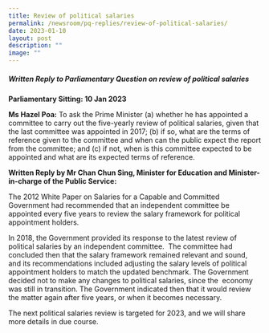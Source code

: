 ```yaml
---
title: Review of political salaries
permalink: /newsroom/pq-replies/review-of-political-salaries/
date: 2023-01-10
layout: post
description: ""
image: ""
---
```

##### Written Reply to Parliamentary Question on review of political salaries

**Parliamentary Sitting: 10 Jan 2023**  
  
**Ms Hazel Poa:** To ask the Prime Minister (a) whether he has appointed a committee to carry out the five-yearly review of political salaries, given that the last committee was appointed in 2017; (b) if so, what are the terms of reference given to the committee and when can the public expect the report from the committee; and (c) if not, when is this committee expected to be appointed and what are its expected terms of reference.  
  
**Written Reply by Mr Chan Chun Sing, Minister for Education and Minister-in-charge of the Public Service:**  
  
The 2012 White Paper on Salaries for a Capable and Committed Government had recommended that an independent committee be appointed every five years to review the salary framework for political appointment holders.   
  
In 2018, the Government provided its response to the latest review of political salaries by an independent committee.  The committee had concluded then that the salary framework remained relevant and sound, and its recommendations included adjusting the salary levels of political appointment holders to match the updated benchmark. The Government decided not to make any changes to political salaries, since the  economy was still in transition. The Government indicated then that it would review the matter again after five years, or when it becomes necessary.  
  
The next political salaries review is targeted for 2023, and we will share more details in due course.